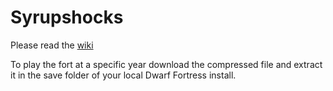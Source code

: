 # Syrupshocks
Please read the [wiki](https://github.com/calvingoc/Syrupshocks/wiki)

To play the fort at a specific year download the compressed file and extract it in the save folder of your local Dwarf Fortress install.
